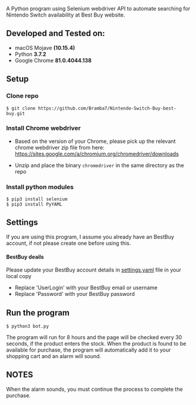 A Python program using Selenium webdriver API to automate searching for Nintendo Switch availability at Best Buy website.

## Developed and Tested on:

- macOS Mojave **(10.15.4)**
- Python **3.7.2**
- Google Chrome **81.0.4044.138**



## Setup

### Clone repo
```
$ git clone https://github.com/Bramba7/Nintendo-Switch-Buy-best-buy.git
```

### Install Chrome webdriver
- Based on the version of your Chrome, please pick up the relevant chrome webdriver
zip file from here:  
https://sites.google.com/a/chromium.org/chromedriver/downloads

- Unzip and place the binary `chromedriver` in the same directory as the repo

### Install python modules

```
$ pip3 install selenium
$ pip3 install PyYAML
```




## Settings
If you are using this program, I assume you already have an BestBuy account,
if not please create one before using this.  

#### BestBuy deails
Please update your BestBuy account details in [settings.yaml](settings.yaml) file in your local copy
- Replace 'UserLogin' with your BestBuy email or username 
- Replace 'Password' with your BestBuy password  



## Run the program
```
$ python3 bot.py
```
The program will run for 8 hours and the page will be checked every 30 seconds, if the product enters the stock. When the product is found to be available for purchase, the program will automatically add it to your shopping cart and an alarm will sound.



## NOTES

When the alarm sounds, you must continue the process to complete the purchase.

